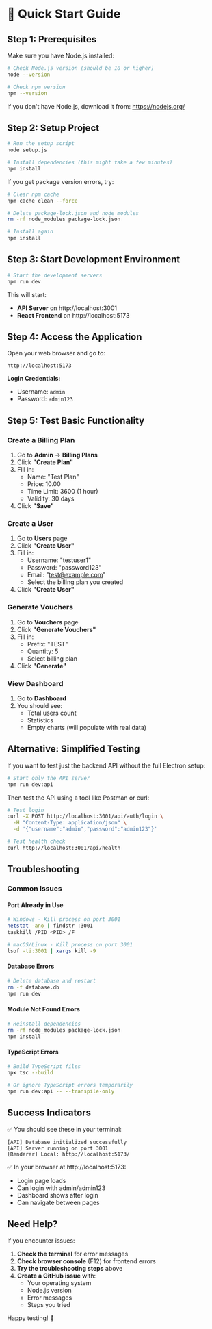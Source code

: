 # 🚀 Quick Start Guide

## Step 1: Prerequisites

Make sure you have Node.js installed:
```bash
# Check Node.js version (should be 18 or higher)
node --version

# Check npm version
npm --version
```

If you don't have Node.js, download it from: https://nodejs.org/

## Step 2: Setup Project

```bash
# Run the setup script
node setup.js

# Install dependencies (this might take a few minutes)
npm install
```

If you get package version errors, try:
```bash
# Clear npm cache
npm cache clean --force

# Delete package-lock.json and node_modules
rm -rf node_modules package-lock.json

# Install again
npm install
```

## Step 3: Start Development Environment

```bash
# Start the development servers
npm run dev
```

This will start:
- **API Server** on http://localhost:3001
- **React Frontend** on http://localhost:5173

## Step 4: Access the Application

Open your web browser and go to:
```
http://localhost:5173
```

**Login Credentials:**
- Username: `admin`
- Password: `admin123`

## Step 5: Test Basic Functionality

### Create a Billing Plan
1. Go to **Admin** → **Billing Plans**
2. Click **"Create Plan"**
3. Fill in:
   - Name: "Test Plan"
   - Price: 10.00
   - Time Limit: 3600 (1 hour)
   - Validity: 30 days
4. Click **"Save"**

### Create a User
1. Go to **Users** page
2. Click **"Create User"**
3. Fill in:
   - Username: "testuser1"
   - Password: "password123"
   - Email: "test@example.com"
   - Select the billing plan you created
4. Click **"Create User"**

### Generate Vouchers
1. Go to **Vouchers** page
2. Click **"Generate Vouchers"**
3. Fill in:
   - Prefix: "TEST"
   - Quantity: 5
   - Select billing plan
4. Click **"Generate"**

### View Dashboard
1. Go to **Dashboard**
2. You should see:
   - Total users count
   - Statistics
   - Empty charts (will populate with real data)

## Alternative: Simplified Testing

If you want to test just the backend API without the full Electron setup:

```bash
# Start only the API server
npm run dev:api
```

Then test the API using a tool like Postman or curl:

```bash
# Test login
curl -X POST http://localhost:3001/api/auth/login \
  -H "Content-Type: application/json" \
  -d '{"username":"admin","password":"admin123"}'

# Test health check
curl http://localhost:3001/api/health
```

## Troubleshooting

### Common Issues

#### Port Already in Use
```bash
# Windows - Kill process on port 3001
netstat -ano | findstr :3001
taskkill /PID <PID> /F

# macOS/Linux - Kill process on port 3001
lsof -ti:3001 | xargs kill -9
```

#### Database Errors
```bash
# Delete database and restart
rm -f database.db
npm run dev
```

#### Module Not Found Errors
```bash
# Reinstall dependencies
rm -rf node_modules package-lock.json
npm install
```

#### TypeScript Errors
```bash
# Build TypeScript files
npx tsc --build

# Or ignore TypeScript errors temporarily
npm run dev:api -- --transpile-only
```

## Success Indicators

✅ You should see these in your terminal:
```
[API] Database initialized successfully
[API] Server running on port 3001
[Renderer] Local: http://localhost:5173/
```

✅ In your browser at http://localhost:5173:
- Login page loads
- Can login with admin/admin123
- Dashboard shows after login
- Can navigate between pages

## Need Help?

If you encounter issues:

1. **Check the terminal** for error messages
2. **Check browser console** (F12) for frontend errors
3. **Try the troubleshooting steps** above
4. **Create a GitHub issue** with:
   - Your operating system
   - Node.js version
   - Error messages
   - Steps you tried

Happy testing! 🎉